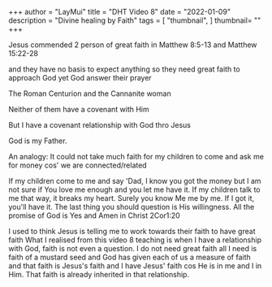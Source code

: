 +++
author = "LayMui"
title = "DHT Video 8"
date = "2022-01-09"
description = "Divine healing by Faith"
tags = [
    "thumbnail",
]
thumbnail= ""
+++

Jesus commended 2 person of great faith in Matthew 8:5-13 and Matthew 15:22-28

and they have no basis to expect anything so they need great faith to approach God
yet God answer their prayer

The Roman Centurion and the Cannanite woman

Neither of them have a covenant with Him

But I have a covenant relationship with God thro Jesus

God is my Father.

An analogy: It could not take much faith for my children to come and ask me for money cos' we are connected/related

If my children come to me and say 'Dad, I know you got the money but I am not sure if You love me
enough and you let me have it.
If my children talk to me that way, it breaks my heart.
Surely you know Me me by me. If I got it, you'll have it.
The last thing you should question is His willingness.
All the promise of God is Yes and Amen in Christ 2Cor1:20

I used to think Jesus is telling me to work towards their faith to have great faith
What I realised from this video 8 teaching
is when I have a relationship with God, faith is not even a question.
I do not need great faith all I need is faith of a mustard seed and God has given each of us
a measure of faith and that faith is Jesus's faith and I have Jesus' faith cos He is in me
and I in Him. That faith is already inherited in that relationship.
